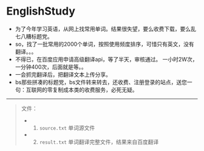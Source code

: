 # EnglishStudy
* 为了今年学习英语，从网上找常用单词。结果很失望，要么收费下载，要么乱七八糟标题党。
* so，找了一批常用的2000个单词，按照使用频度排序，可惜只有英文，没有翻译。。。
* 不得已，在百度应用申请高级翻译api，等了半天，审核通过。 一小时2W次，一分钟400次，后面就是等。。
* 一会抓完翻译后，把翻译文本上传分享。
* bs那些拼凑的标题党，bs文件转来转去，还收费、注册登录的站点，送您一句：互联网的零复制成本类的收费服务，必死无疑。

***
> 文件：
> *    1. `source.txt` 单词源文件
> *    2. `result.txt` 单词翻译完整文件，结果来自百度翻译

